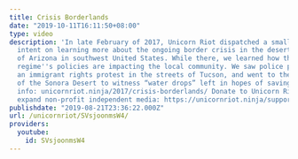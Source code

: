 ```yaml
---
title: Crisis Borderlands
date: "2019-10-11T16:11:50+08:00"
type: video
description: 'In late February of 2017, Unicorn Riot dispatched a small media team
  intent on learning more about the ongoing border crisis in the desert borderlands
  of Arizona in southwest United States. While there, we learned how the new Trump
  regime''s policies are impacting the local community. We saw police pepper spray
  an immigrant rights protest in the streets of Tucson, and went to the remote areas
  of the Sonora Desert to witness “water drops” left in hopes of saving lives. More
  info: unicornriot.ninja/2017/crisis-borderlands/ Donate to Unicorn Riot and help
  expand non-profit independent media: https://unicornriot.ninja/support-our-work/'
publishdate: "2019-08-21T23:36:22.000Z"
url: /unicornriot/SVsjoonmsW4/
providers:
  youtube:
    id: SVsjoonmsW4
---
```

